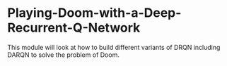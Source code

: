# Playing-Doom-with-a-Deep-Recurrent-Q-Network
This module will look at how to build different variants of DRQN including DARQN to solve the problem of Doom.
